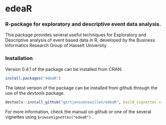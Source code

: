 # edeaR
### R-package for exploratory and descriptive event data analysis.

This package provides several useful techniques for Exploratory and Descriptive analysis of event based data in R, developed by the Business Informatics Research Group of Hasselt University

### Installation 

Version 0.4.1 of the package can be installed from CRAN:

```r
install.packages("edeaR")
```

The latest version of the package can be installed from github through the use of the _devtools_ package.

```r
devtools::install_github("gertjanssenswillen/edeaR", build_vignettes = T)
```

For more information, check the manual on github or one of the several vignettes using ``browseVignettes("edeaR")`` . 

